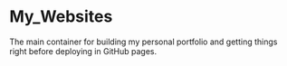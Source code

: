# My_Websites

The main container for building my personal portfolio and getting things right before deploying in GitHub pages.
